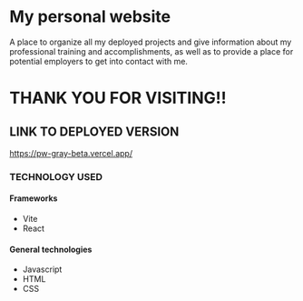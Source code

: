 # My personal website

A place to organize all my deployed projects and give information about my professional training and accomplishments, as well as to provide a place for potential employers to get into contact with me.

# THANK YOU FOR VISITING!!

## LINK TO DEPLOYED VERSION

https://pw-gray-beta.vercel.app/

### TECHNOLOGY USED

#### Frameworks

- Vite
- React

#### General technologies

- Javascript
- HTML
- CSS

